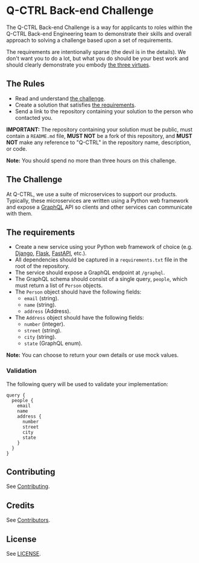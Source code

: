 # Q-CTRL Back-end Challenge

The Q-CTRL Back-end Challenge is a way for applicants to roles within the Q-CTRL Back-end Engineering team to demonstrate their skills and overall approach to solving a challenge based upon a set of requirements.

The requirements are intentionally sparse (the devil is in the details). We don't want you to do a lot, but what you do should be your best work and should clearly demonstrate you embody [the three virtues](https://thethreevirtues.com/).

## The Rules

- Read and understand [the challenge](#the-challenge).
- Create a solution that satisfies [the requirements](#the-requirements).
- Send a link to the repository containing your solution to the person who contacted you.

**IMPORTANT:** The repository containing your solution must be public, must contain a `README.md` file, **MUST NOT** be a fork of this repository, and **MUST NOT** make any reference to "Q-CTRL" in the repository name, description, or code.

**Note:** You should spend no more than three hours on this challenge.

## The Challenge

At Q-CTRL, we use a suite of microservices to support our products. Typically, these microservices are written using a Python web framework and expose a [GraphQL](https://graphql.org/) API so clients and other services can communicate with them.

## The requirements

- Create a new service using your Python web framework of choice (e.g. [Django](https://www.djangoproject.com/), [Flask](https://palletsprojects.com/p/flask/), [FastAPI](https://fastapi.tiangolo.com/), etc.).
- All dependencies should be captured in a `requirements.txt` file in the root of the repository.
- The service should expose a GraphQL endpoint at `/graphql`.
- The GraphQL schema should consist of a single query, `people`, which must return a list of `Person` objects.
- The `Person` object should have the following fields:
  - `email` (string).
  - `name` (string).
  - `address` (Address).
- The `Address` object should have the following fields:
  - `number` (integer).
  - `street` (string).
  - `city` (string).
  - `state` (GraphQL enum).

**Note:** You can choose to return your own details or use mock values.

### Validation

The following query will be used to validate your implementation:
```
query {
  people {
    email
    name
    address {
      number
      street
      city
      state
    }
  }
}
```

## Contributing

See [Contributing](https://code.q-ctrl.com/contributing).

## Credits

See [Contributors](https://github.com/qctrl/back-end-challenge/graphs/contributors).

## License

See [LICENSE](https://github.com/qctrl/back-end-challenge/blob/master/LICENSE).

